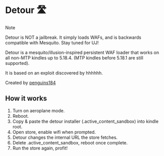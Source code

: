 # Detour 🛣️

> [!NOTE]
> Detour is NOT a jailbreak. It simply loads WAFs, and is backwards compatible with Mesquito. Stay tuned for UJ!

Detour is a mesquito/illusion-inspired persistent WAF loader that works on all non-MTP kindles up to 5.18.4. (MTP kindles before 5.18.1 are still supported).

It is based on an exploit discovered by hhhhhh.

Created by [penguins184](https://ko-fi.com/penguins186)

## How it works

1. Turn on aeroplane mode.
2. Reboot.
3. Copy & paste the detour installer (.active_content_sandbox) into kindle root.
4. Open store, enable wifi when prompted.
5. Detour changes the internal URL the store fetches.
6. Delete .active_content_sandbox, reboot once complete.
4. Run the store again, profit!

